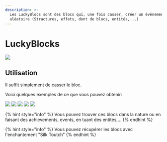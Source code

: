 ```yaml
---
description: >-
  Les LuckyBlocs sont des blocs qui, une fois casser, créer un événement
  aléatoire (Structures, effets, dont de blocs, entités,...)
---
```


# LuckyBlocks

![](https://zupimages.net/up/19/33/a4b4.png)

## **Utilisation**

Il suffit simplement de casser le bloc.

Voici quelques exemples de ce que vous pouvez obtenir:

![](https://zupimages.net/up/19/33/p981.png) ![](https://zupimages.net/up/19/33/jxtq.png) ![](https://zupimages.net/up/19/33/tj2a.png) ![](https://zupimages.net/up/19/33/7qs4.png) ![](https://zupimages.net/up/19/33/j4q8.png)

{% hint style="info" %}
Vous pouvez trouver ces blocs dans la nature ou en faisant des achievements, events, en tuant des entités,...
{% endhint %}

{% hint style="info" %}
Vous pouvez récupérer les blocs avec l'enchantement "Silk Toutch"
{% endhint %}

